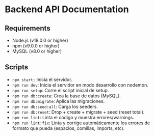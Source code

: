 # Backend API Documentation

## Requirements

- Node.js (v18.0.0 or higher)
- npm (v9.0.0 or higher)
- MySQL (v8.0 or higher)

## Scripts
- `npm start:` Inicia el servidor.
- `npm run dev`: Inicia el servidor en modo desarrollo con nodemon.
- `npm run setup`: Corre el script inicial de setup.
- `npm run db:create`: Crea la base de datos (MySQL).
- `npm run db:migrate`: Aplica las migraciones.
- `npm run db:seed:all`: Carga los seeders.
- `npm run db:reset`: Drop + create + migrate + seed (reset total).
- `npm run lint`: Linta el código y muestra errores/warnings.
- `npm run lint:fix`: Linta y corrige automáticamente los errores de formato que pueda (espacios, comillas, imports, etc).

